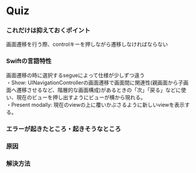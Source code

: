 # Quiz
### これだけは抑えておくポイント  <br>
画面遷移を行う際、controlキーを押しながら遷移しなければならない


### Swiftの⾔語特性  <br>
画面遷移の時に選択するsegueによって仕様が少しずつ違う  <br>
・Show: UINavigationControllerの画面遷移で画面間に関連性(親画面から子画面へ遷移させるなど、階層的な画面構成)があるときの「次」「戻る」などに使い、現在のビューを押し出すようにビューが横から現れる。  <br>
・Present modally: 現在のviewの上に覆いかぶさるように新しいviewを表示する。

### エラーが起きたところ・起きそうなところ <br>



### 原因  <br>



### 解決⽅法
